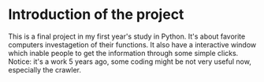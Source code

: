 # Introduction of the project
This is a final project in my first year's study in Python. 
It's about favorite computers investagetion of their functions.
It also have a interactive window which inable people to get the information through some simple clicks.
Notice: it's a work 5 years ago, some coding might be not very useful now, especially the crawler.
